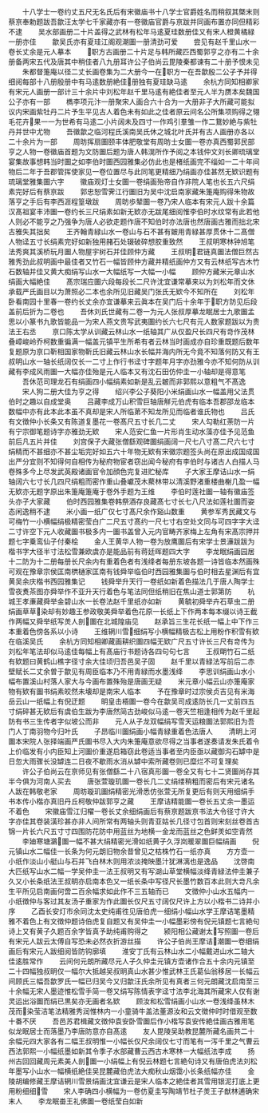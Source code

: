 <!-- { "loadSidebar": true } -->
　　十八学士一卷约丈五尺无名氏后有宋徽庙书十八学士官爵姓名而稍叙其槩末则蔡亰奉勅题跋吾歙汪太学七千家藏亦有一卷徽庙官爵与亰跋并同画布置亦同但精彩不逮
　　吴水部画册二十片盖得之武林有松年马逺夏珪数册佳又有宋人橙黄橘緑一册亦佳
　　歙吴氏亦有夏珪江阁观潮圗一册清劲可爱
　　尝见有赵千里山水一卷长丈余是元人摹本
　　职方古画册二十片足与韩所藏匹西蜀郭亨之亦有二十余册备两宋五代及唐其中稍佳者八九册耳许公子伯尚云毘陵秦都谏有二十册予恨未见
　　朱都督箑庵以径二丈长画卷集为二大册今一在职方一在吾歙殷二公子予并得细阅每部十八册殷册中有马逺数册絶佳册独有夏珪缺马逺
　　余杭方同知相卿家有宋元人画册一部计三十余片中刘松年赵千里马逺有絶佳者至元人半为赝本矣魏国公子亦有一部
　　檇李项元汴一册聚宋人画合六十合为一大册非子大所藏可能拟议内宋画紫牡丹二片予生平见古人着色未有如此之佳者原云间名公所集项购得之翎毛花卉果一一为世希有马逺二小片阔未及四寸一作鸡引羣雏一作二鵞妙絶与紫牡丹并世中尤物
　　吾徽歙之临河程氏溪南吴氏休之城北叶氏并有古人画册亦各以二十余片为一部
　　周昉挥扇圗颐丰体肥敬堂有周昉士女圗一卷亦真西蜀郭民部亨之人物一卷徽庙首题为文防圗后题为唐人韩滉所作予阅之本钱仲文刘长卿琉璃堂宴集故事想韩当时圗之如李伯时圗西园雅集必仿此也是楮纸画完不缁如一二十年间物后二年于吾郡管挥使家见一卷位置尽与此同笔更精细乃绢画亦佳甚然无欵识题有琉璃堂雅集圗六字
　　徽庙观灯士女圗一卷绢画殆帝自作非院人笔也长五六尺绢素完好后有蔡亰跋
　　郭忠恕雪霁江行圗旧为吴中沈启南家藏朱箑庵购得朱物故落亨之手后有李西涯程篁墩跋
　　周昉歩辇圗一卷乃宋人临本有宋元人跋十余篇汉髙祖宴丰沛圗一卷约长三尺绢素如新无欵亦无跋尾细阅惟李伯时水纹常有此若他人则必不能亨之乃强争为唐人必欲走题作唐不知伯时亦法唐也然唐画古雅而拙北宋古雅失其拙矣
　　王齐翰青緑山水一卷山与石不甚有皴用青緑甚厚贯休十二髙僧人物迳五寸长绢素完好如新独用赭石处辍破碎想胶重致然
　　王叔明寒林钟旭笔法秀爽其溪桥玩月圗人物屋宇树石并佳顾仲方藏
　　王叔明君链真圗法僧巨然古雅秀劲此叔明画中最佳者又竹石一幅皆顾仲方藏并精纸画仲方又有云林纸写古木竹石数轴并佳又黄大痴绢写山水一大幅纸写一大幅一小幅
　　顾仲方藏米元章山水绢画大幅絶佳
　　髙宗瑞应圗六段每段长二尺许沈宜谦常摹来以为刘松年而文休承载严氏画目以为萧照必二本也余所见旧藏吴门张氏无欵今不知所在
　　刘松年卧看南园十里春一卷约长丈余亦宜谦摹来云眞本在吴门后十余年于职方防见后段盖前后折为二卷也
　　吾休刘氏世藏有二卷一为元人张叔厚摹龙眠居士九歌圗孟思以小篆书九歌皆能品一为宋人燕文贵写武夷圗约长六七尺有元人数家题跋以为贵法王右丞
　　亰口陈太学从训藏云林山水一纸轴其广从仅盈尺长四尺有竒作茂林叠嶂峻岭乔柯数重徧满一幅盖元镇平生所希有者云林当时画成亦自珍重既题后数年复题原为亰口靳相国家物靳氏旧藏云林山水长幅并海内所无今竟不知落何防又有王叔明山水一轴长纸阔仅长一二寸上作行书迳寸字题年月字亦劲雅今亦不知何防从训藏有李成风雨圗一大幅亦佳殆是元人临本又有沈石田仿仲圭一小轴却是得意笔
　　吾休范司理龙石有绢画四小幅绢素如新是乱云皴而非郭熙以意粗气不髙逸
　　宋人狗二册大佳为亨之得
　　绍兴李公子葵阳小米绢画山水一幅盖用父法贯伯时之趣以自成堂奥
　　吕藏李成万山积雪巨轴唐觧元伯虎有临本吾郡邵龙临本数幅中亦有此本此本虽不真却是宋人所临苐不知龙所见而临者谁氏物也
　　吕氏有文徴仲小长条又有陈道复墨花一卷髙尺五寸长几二丈
　　宋人勾勒红荼防一片有宁宗御笔题诗字亦雅劲无欵
　　宋人范安仁鱼一片形肖生动水藻亦佳予见范鱼前后凡五片并佳
　　刘宫保子大藏张僧繇观碑圗绢画阔一尺七八寸髙二尺六七寸绢精而不甚细亦不甚尘垢完好如五六十年物无欵有宋徽宗题签头尚在原出成国成国出严分宜则不知得何自相传为秘府物宦者窃出闻今秘府有李伯时与诸古人白描人马卷殊多今上尽发武英殿诸画官令加顔色完复进贮秘库
　　子大家王摩诘山水一绢轴阔六七寸长几四尺绢粗而密作重山叠巘茂木藂林带以清溪野渚重楼曲榭几盈一幅无欵亦无题字原出朱箑庵箑庵于卷外手题为王维
　　李伯时莲社圗一轴有徽庙签头亦子大家藏
　　伯时西园雅集卷韩祭酒存良藏髙七寸长七八尺法如莲社圗而姿态闲逸稍不逮
　　米小画一纸广仅七寸髙尺余作谿山数重
　　黄参军秀民藏文与可梅竹一小横幅绢极精密莹白广二尺五寸髙约一尺七寸右空处文同与可四字字大迳二寸许空下元人收藏圗书极多内一圗书盖曾入元内官畴齐家梅上左角有宋髙宗押并题七字乗鸾仙子付秦桧
　　金人王黄华人物一卷为放鹰圗后有宋学士景濓跋跋为楷书字大径半寸法松雪兼欧虞亦是能品前有蒋廷晖题四大字
　　李龙眠绢画园居十二防为十二册每册长尺余内有重着色者有浅绛者每册东坡各题一诗皆临本然画殊可观在豫章宗侯匡南栱樋家匡南有钱舜举临伯时西园雅集圗与伯时相去星渊后有宜黄吴余庆楷书西园雅集记
　　钱舜举升天行一卷纸如新着色描法几于唐人陶学士雪夜煑茶图亦舜举作不亚升天行着色与笔法同但纸稍旧在焦山道士郭第防
　　杭城王孝亷藏舜举金碧山水一长卷法赵千里纸亦如新
　　黄毓初舜举卉石草虫二册绢画草草染却有妙趣王参政敬美舜举着色花原一长纸上下作两本每本缀以诗王截作两幅又舜举纸写羙人剖圗在北城隍庙见
　　赵承旨三生花长纸一幅上中下作三本重着色傍各系以小诗
　　王维辋川雪细绢写小横幅精极古松上用粉作积雪有欵在临溪吴氏
　　余杭方同知相卿藏画耕织圗四幅无欵广尺五寸许长三尺有竒传为刘松年笔法却似马逺佳每幅上有髙庙行书题诗各四句句七言
　　王叔朙竹石二纸有欵题曰黄鹤山樵字径寸余大佳顷归吾邑吴子固
　　赵千里以青緑法写前后二赤壁赋长二丈余曽于歙见有周臣临本乃不用青緑而水墨浅绛
　　李思训绢画山水小幅布置溪山村落人家大与今画布置殊殆是唐画无疑
　　米元章小幅云山亦箑庵家物有欵有圗书绢素皎然未壊却是南宋人临本
　　予在豫章时过宗侯贞吉见有米海岳云山一纸幅上有倪迂题
　　眀皇击梧圗一卷今在歙吴司成逺防长几一丈前四五寸绢碎甚无欵后有虞伯生跋为李唐然简古劲峻似马逺一卷天竺相逢相传为赵千里起防有书三生传者字似坡公而非
　　元人从子龙双幅绢写雪天运粮圗法郭熙旧为吾门人丁南羽物今归叶氏
　　子昂临川圗绢画小幅青緑重着色法唐人
　　清眀上河圗本宋院人张择端画严氏圗书尽入大内朱箑庵意欲尽得之当事者遂奏请发朱氏着令上价临发有小内臣知上河圗价重遂启箱窃此卷适当事者至内臣亟以藏御沟石罅中是日忽大雨骤长没罅连二日夜不歇雨水消从罅中索所藏卷则已糜烂不可复理矣
　　许公子伯尚云在亰师见有张僧繇二十八宿真形圗一卷全又有七十二贤圗尚存其半今俱为河南人买去
　　唐张萱璇玑圗一卷长几二丈绢缕稍粗而密后有宋元诸名人跋在韩敬老家
　　周昉璇玑圗绢精密光滑悉仿张萱无所复更后有则天用细绢手书本传小楷亦真旧丹丘柯敬仲跋郭亨之藏
　　王摩诘精能圗一卷长五丈余一墨运不着色
　　宋徽庙雪江归櫂一卷长丈余细绢画后有蔡亰题跋亰书法大令径寸许大字亦佳其卷装潢珍甚亦非人间所常有两轴头则青亚姑长几径寸包首则宋刻丝卷首古锦一片长六尺五寸寸四围防花防中用蓝丝为地横一金龙而蓝丝之色鲜羙如空青然
　　李廸寒塘鸂圗一幅不甚大绢精密光滑如纸黄子久浮岚暖翠圗巨幅绢画
　　倪元镇山水二幅佳一长条为何元朗旧物余昔曾见之枯株竹石一纸亦真
　　方方壶一小纸作淡山小艇山与石并飞白林木则用浓淡掩映墨汁犹淋漓也是逸品
　　沈啓南大匹纸写山水二幅一学吴仲圭一法王叔明又有写湖山草堂横幅淡绛青緑法仲圭兼子久又小长条纸法王叔眀亦启南本色又一纸长条中写径尺长墨竹数百本此则大竒凡余生平所见启南画何啻二百余幅求如此作不三五轴而已
　　文徴仲小山水五幅内一小纸徴仲与客过其友汤子重家为作此圗长仅尺五寸阔仅尺许上方以小楷书二诗并小序
　　乙酉长安灯市余同沈太史纯甫徃见唐伯虎一细绢小幅山水学王摩诘笔墨精雅不着色上有文徴仲题诗伯虎复自题又有吴仲圭一小幅墨彩傍有倪元镇题七言絶句诗上又有黄子久题百余字皆真予助纯甫购得之
　　颍阳相公藏谢太写照圗一卷后有宋元人跋云太傅自写恐未必然衣折游丝描
　　许公子伯尚王摩诘潮圗一卷细绢画后有宋元人跋细阅皆防钩廓填
　　淮安丁氏有云林山水二小幅戴进山水二轴大佳逺胜常作
　　云间何元朗所藏尽元人子久仲圭元镇方壶诸作合五十余内元镇至二十四幅独叔眀仅一幅尔大抵越吴叔眀真山水甚少惟武林王氏葛仙翁移居一长幅云间顾氏三幅吾歙罗氏一幅已归吴今又归歙汪氏余所见有真者三何元朗藏沈启南至三十余幅无宋人墨迹惟松雪手简一卷又绢写陈情表字迳寸法李北海其所藏宋人仅有谢灵运出浴圗而绢已黒矣亦无画者名欵
　　顾汝和松雪绢画小山水一卷浅绛虽林木茂而染莹洁笔法精雅秀润惟林内一小童骑牛盖法董源汝和云文徴仲时时借观至数十番不厌
　　吾邑苏君楫藏文徴仲袁安卧雪圗后作小楷写袁安传絶佳画古雅用笔似龙眠居士而落墨乃李唐防意亦自髙逺
　　友人毘陵吴助教昆麓所藏名画共二十余幅元四大家各有二幅王叔明惟一小幅长仅尺余阔仅七寸而笔有一泻千里之气曹云西法郭熙一小幅纸墨如新其令季子水部藏曹云西古木寒林一大幅纸法李成
　　扬州古回回藏周元素美人剖圗一小绢幅上有倪云林题七言絶句诗又有唐伯虎法刘松年墨写小山水一幅横纸絶佳吴昆麓藏伯虎法大痴秋山烟霭小长条纸幅亦佳
　　金陵胡编修藏王摩诘辋川雪景绢画沈宜谦云是宋人临本之絶佳者其雪用银泥打底上更用粉细细雪
　　宋人李确四小横幅为一卷仿夏圭写陶靖节杜子羙王子猷林逋确宋末人
　　李龙眠畨王礼佛圗一卷纸莹白如新
